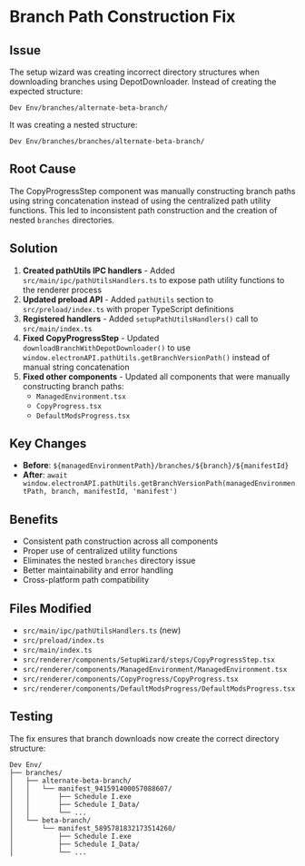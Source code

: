 # Branch Path Construction Fix

## Issue
The setup wizard was creating incorrect directory structures when downloading branches using DepotDownloader. Instead of creating the expected structure:
```
Dev Env/branches/alternate-beta-branch/
```

It was creating a nested structure:
```
Dev Env/branches/branches/alternate-beta-branch/
```

## Root Cause
The CopyProgressStep component was manually constructing branch paths using string concatenation instead of using the centralized path utility functions. This led to inconsistent path construction and the creation of nested `branches` directories.

## Solution
1. **Created pathUtils IPC handlers** - Added `src/main/ipc/pathUtilsHandlers.ts` to expose path utility functions to the renderer process
2. **Updated preload API** - Added `pathUtils` section to `src/preload/index.ts` with proper TypeScript definitions
3. **Registered handlers** - Added `setupPathUtilsHandlers()` call to `src/main/index.ts`
4. **Fixed CopyProgressStep** - Updated `downloadBranchWithDepotDownloader()` to use `window.electronAPI.pathUtils.getBranchVersionPath()` instead of manual string concatenation
5. **Fixed other components** - Updated all components that were manually constructing branch paths:
   - `ManagedEnvironment.tsx`
   - `CopyProgress.tsx` 
   - `DefaultModsProgress.tsx`

## Key Changes
- **Before**: `${managedEnvironmentPath}/branches/${branch}/${manifestId}`
- **After**: `await window.electronAPI.pathUtils.getBranchVersionPath(managedEnvironmentPath, branch, manifestId, 'manifest')`

## Benefits
- Consistent path construction across all components
- Proper use of centralized utility functions
- Eliminates the nested `branches` directory issue
- Better maintainability and error handling
- Cross-platform path compatibility

## Files Modified
- `src/main/ipc/pathUtilsHandlers.ts` (new)
- `src/preload/index.ts`
- `src/main/index.ts`
- `src/renderer/components/SetupWizard/steps/CopyProgressStep.tsx`
- `src/renderer/components/ManagedEnvironment/ManagedEnvironment.tsx`
- `src/renderer/components/CopyProgress/CopyProgress.tsx`
- `src/renderer/components/DefaultModsProgress/DefaultModsProgress.tsx`

## Testing
The fix ensures that branch downloads now create the correct directory structure:
```
Dev Env/
├── branches/
│   ├── alternate-beta-branch/
│   │   └── manifest_941591400057088607/
│   │       ├── Schedule I.exe
│   │       ├── Schedule I_Data/
│   │       └── ...
│   └── beta-branch/
│       └── manifest_5895781832173514260/
│           ├── Schedule I.exe
│           ├── Schedule I_Data/
│           └── ...
```


